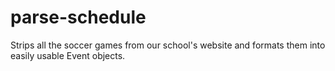 # parse-schedule
Strips all the soccer games from our school's website and formats them into easily usable Event objects.
